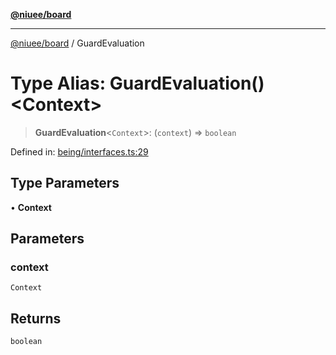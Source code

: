 [**@niuee/board**](../README.md)

***

[@niuee/board](../globals.md) / GuardEvaluation

# Type Alias: GuardEvaluation()\<Context\>

> **GuardEvaluation**\<`Context`\>: (`context`) => `boolean`

Defined in: [being/interfaces.ts:29](https://github.com/niuee/board/blob/cc09a87e934160adef876c4e11d51fd97e78653d/src/being/interfaces.ts#L29)

## Type Parameters

• **Context**

## Parameters

### context

`Context`

## Returns

`boolean`
